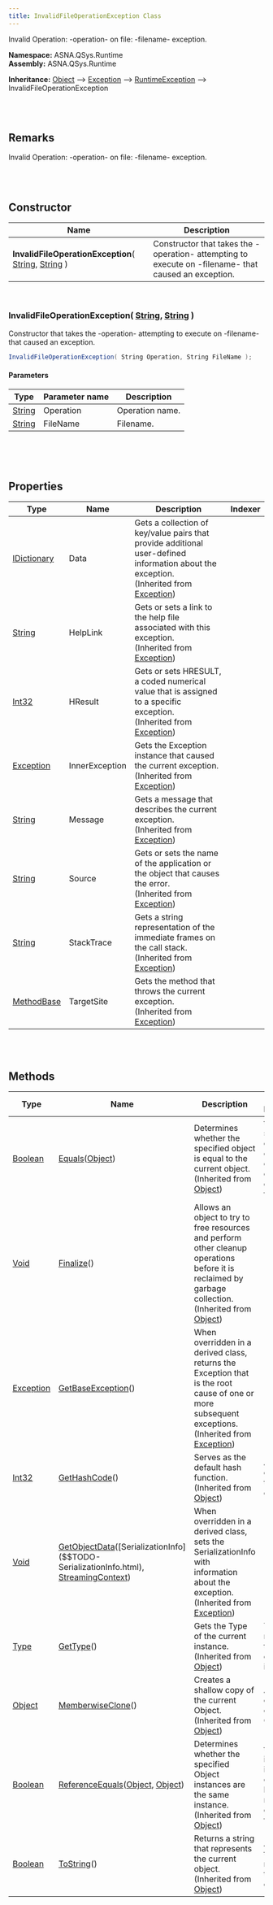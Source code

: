 ```yaml
---
title: InvalidFileOperationException Class
---
```


Invalid Operation: -operation- on file: -filename- exception.

**Namespace:** ASNA.QSys.Runtime <br/>
**Assembly:** ASNA.QSys.Runtime

**Inheritance:** [Object](https://docs.microsoft.com/en-us/dotnet/api/system.object) --> [Exception](https://docs.microsoft.com/en-us/dotnet/api/system.exception) --> [RuntimeException](/reference/asna-qsys-runtime/asnaq-sys-runtime/exceptions/runtime-exception.html) --> InvalidFileOperationException

<br>
<br>

## Remarks

Invalid Operation: -operation- on file: -filename- exception.

[//]: # ($$TODO: Complete the Remarks section.)

<br>
<br>

## Constructor

| Name |  Description 
| --- | --- 
| **InvalidFileOperationException**( [String](https://docs.microsoft.com/en-us/dotnet/api/system.string), [String](https://docs.microsoft.com/en-us/dotnet/api/system.string) ) | Constructor that takes the -operation- attempting to execute on -filename- that caused an exception.

<br>

### InvalidFileOperationException( [String](https://docs.microsoft.com/en-us/dotnet/api/system.string), [String](https://docs.microsoft.com/en-us/dotnet/api/system.string) )

Constructor that takes the -operation- attempting to execute on -filename- that caused an exception.

```cs
InvalidFileOperationException( String Operation, String FileName );
```

#### Parameters

| Type | Parameter name | Description
| --- | --- | ---
| [String](https://docs.microsoft.com/en-us/dotnet/api/system.string) | Operation | Operation name. 
| [String](https://docs.microsoft.com/en-us/dotnet/api/system.string) | FileName | Filename. 

<br>


<br>
<br>

## Properties

| Type | Name | Description | Indexer
| --- | --- | --- | --- 
| [IDictionary](https://docs.microsoft.com/en-us/dotnet/api/system.collections.generic.idictionary-2) | Data | Gets a collection of key/value pairs that provide additional user-defined information about the exception.<br>(Inherited from [Exception]($$TODO-System.Exception.html)) | 
| [String](https://docs.microsoft.com/en-us/dotnet/api/system.string) | HelpLink | Gets or sets a link to the help file associated with this exception.<br>(Inherited from [Exception]($$TODO-System.Exception.html)) | 
| [Int32](https://docs.microsoft.com/en-us/dotnet/api/system.int32) | HResult | Gets or sets HRESULT, a coded numerical value that is assigned to a specific exception.<br>(Inherited from [Exception]($$TODO-System.Exception.html)) | 
| [Exception](https://docs.microsoft.com/en-us/dotnet/api/system.exception) | InnerException | Gets the Exception instance that caused the current exception.<br>(Inherited from [Exception]($$TODO-System.Exception.html)) | 
| [String](https://docs.microsoft.com/en-us/dotnet/api/system.string) | Message | Gets a message that describes the current exception.<br>(Inherited from [Exception]($$TODO-System.Exception.html)) | 
| [String](https://docs.microsoft.com/en-us/dotnet/api/system.string) | Source | Gets or sets the name of the application or the object that causes the error.<br>(Inherited from [Exception]($$TODO-System.Exception.html)) | 
| [String](https://docs.microsoft.com/en-us/dotnet/api/system.string) | StackTrace | Gets a string representation of the immediate frames on the call stack.<br>(Inherited from [Exception]($$TODO-System.Exception.html)) | 
| [MethodBase]($$TODO-MethodBase.html) | TargetSite | Gets the method that throws the current exception.<br>(Inherited from [Exception]($$TODO-System.Exception.html)) | 

<br>
<br>

## Methods

| Type | Name | Description | Return Description 
| --- | --- | --- | --- 
| [Boolean](https://docs.microsoft.com/en-us/dotnet/api/system.boolean) | [Equals](https://docs.microsoft.com/en-us/dotnet/api/system.object.equals)([Object](https://docs.microsoft.com/en-us/dotnet/api/system.object)) | Determines whether the specified object is equal to the current object.<br>(Inherited from [Object](https://docs.microsoft.com/en-us/dotnet/api/system.object)) | true if the specified object is equal to the current object; otherwise, false.
| [Void](https://docs.microsoft.com/en-us/dotnet/api/system.void) | [Finalize](https://docs.microsoft.com/en-us/dotnet/api/system.object.finalize)() | Allows an object to try to free resources and perform other cleanup operations before it is reclaimed by garbage collection.<br>(Inherited from [Object](https://docs.microsoft.com/en-us/dotnet/api/system.object)) | 
| [Exception](https://docs.microsoft.com/en-us/dotnet/api/system.exception) | [GetBaseException]($$TODO-System.Exception.html#getbaseexception)() | When overridden in a derived class, returns the Exception that is the root cause of one or more subsequent exceptions.<br>(Inherited from [Exception]($$TODO-System.Exception.html)) | 
| [Int32](https://docs.microsoft.com/en-us/dotnet/api/system.int32) | [GetHashCode](https://docs.microsoft.com/en-us/dotnet/api/system.object.gethashcode)() | Serves as the default hash function.<br>(Inherited from [Object](https://docs.microsoft.com/en-us/dotnet/api/system.object)) | A hash code for the current object.
| [Void](https://docs.microsoft.com/en-us/dotnet/api/system.void) | [GetObjectData]($$TODO-System.Exception.html#getobjectdata)([SerializationInfo]($$TODO-SerializationInfo.html), [StreamingContext]($$TODO-StreamingContext.html)) | When overridden in a derived class, sets the SerializationInfo with information about the exception.<br>(Inherited from [Exception]($$TODO-System.Exception.html)) | 
| [Type](https://docs.microsoft.com/en-us/dotnet/api/system.type) | [GetType](https://docs.microsoft.com/en-us/dotnet/api/system.object.gettype)() | Gets the Type of the current instance.<br>(Inherited from [Object](https://docs.microsoft.com/en-us/dotnet/api/system.object)) | The exact runtime type of the current instance.
| [Object](https://docs.microsoft.com/en-us/dotnet/api/system.object) | [MemberwiseClone](https://docs.microsoft.com/en-us/dotnet/api/system.object.memberwiseclone)() | Creates a shallow copy of the current Object.<br>(Inherited from [Object](https://docs.microsoft.com/en-us/dotnet/api/system.object)) | A shallow copy of the current Object.
| [Boolean](https://docs.microsoft.com/en-us/dotnet/api/system.boolean) | [ReferenceEquals](https://docs.microsoft.com/en-us/dotnet/api/system.object.referenceequals)([Object](https://docs.microsoft.com/en-us/dotnet/api/system.object), [Object](https://docs.microsoft.com/en-us/dotnet/api/system.object)) | Determines whether the specified Object instances are the same instance.<br>(Inherited from [Object](https://docs.microsoft.com/en-us/dotnet/api/system.object)) | true if objA is the same instance as objB or if both are null; otherwise, false.
| [Boolean](https://docs.microsoft.com/en-us/dotnet/api/system.boolean) | [ToString](https://docs.microsoft.com/en-us/dotnet/api/system.object.tostring)() | Returns a string that represents the current object.<br>(Inherited from [Object](https://docs.microsoft.com/en-us/dotnet/api/system.object)) | A string that represents the current object.

<br>
<br>

